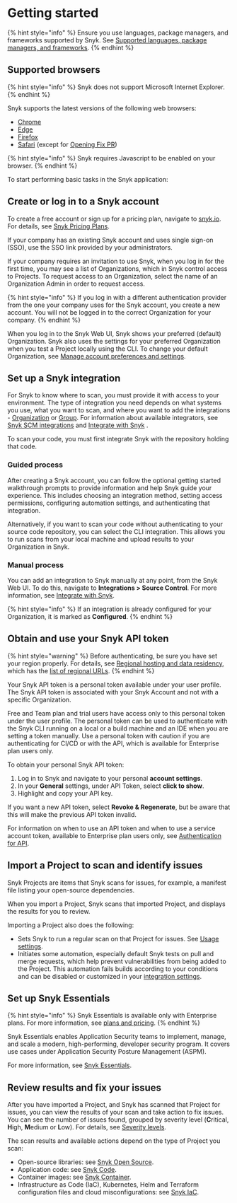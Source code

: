 # Getting started



{% hint style="info" %}
Ensure you use languages, package managers, and frameworks supported by Snyk. See [Supported languages, package managers, and frameworks](../supported-languages-package-managers-and-frameworks/).
{% endhint %}

## Supported browsers

{% hint style="info" %}
Snyk does not support Microsoft Internet Explorer.
{% endhint %}

Snyk supports the latest versions of the following web browsers:&#x20;

* [Chrome](https://www.google.com/chrome/)
* [Edge](https://www.microsoft.com/en-us/edge?form=MA13FJ)
* [Firefox](https://www.mozilla.org/en-US/firefox/new/)
* [Safari](https://www.apple.com/safari/) (except for [Opening Fix PR](../scan-with-snyk/pull-requests/snyk-pull-or-merge-requests/))

{% hint style="info" %}
Snyk requires Javascript to be enabled on your browser.
{% endhint %}

To start performing basic tasks in the Snyk application:

## **Create or log in to a Snyk account**

To create a free account or sign up for a pricing plan, navigate to [snyk.io](https://snyk.io/). For details, see [Snyk Pricing Plans](https://docs.snyk.io/implement-snyk/enterprise-implementation-guide/trial-limitations).&#x20;

If your company has an existing Snyk account and uses single sign-on (SSO), use the SSO link provided by your administrators.

If your company requires an invitation to use Snyk, when you log in for the first time, you may see a list of Organizations, which in Snyk control access to Projects. To request access to an Organization, select the name of an Organization Admin in order to request access.

{% hint style="info" %}
If you log in with a different authentication provider from the one your company uses for the Snyk account, you create a new account. You will not be logged in to the correct Organization for your company.
{% endhint %}

When you log in to the Snyk Web UI, Snyk shows your preferred (default) Organization. Snyk also uses the settings for your preferred Organization when you test a Project locally using the CLI. To change your default Organization, see [Manage account preferences and settings](snyk-web-ui.md#manage-account-preferences-and-settings).

## **Set up a Snyk integration**

For Snyk to know where to scan, you must provide it with access to your environment. The type of integration you need depends on what systems you use, what you want to scan, and where you want to add the integrations - [Organization](https://docs.snyk.io/integrate-with-snyk#integrations-for-snyk) or [Group](https://docs.snyk.io/integrate-with-snyk#integrations-for-snyk-apprisk). For information about available integrators, see [Snyk SCM integrations](https://docs.snyk.io/scm-ide-and-ci-cd-integrations/snyk-scm-integrations) and [Integrate with Snyk](https://docs.snyk.io/integrate-with-snyk) .

To scan your code, you must first integrate Snyk with the repository holding that code.

### Guided process

After creating a Snyk account, you can follow the optional getting started walkthrough prompts to provide information and help Snyk guide your experience. This includes choosing an integration method, setting access permissions, configuring automation settings, and authenticating that integration.

Alternatively, if you want to scan your code without authenticating to your source code repository, you can select the CLI integration. This allows you to run scans from your local machine and upload results to your Organization in Snyk.

### Manual process

You can add an integration to Snyk manually at any point, from the Snyk Web UI. To do this, navigate to **Integrations > Source Control**. For more information, see [Integrate with Snyk](../integrate-with-snyk/).

{% hint style="info" %}
If an integration is already configured for your Organization, it is marked as **Configured**.
{% endhint %}

## Obtain and use your Snyk API token

{% hint style="warning" %}
Before authenticating, be sure you have set your region properly. For details, see [Regional hosting and data residency](../working-with-snyk/regional-hosting-and-data-residency.md), which has the [list of regional URLs](../working-with-snyk/regional-hosting-and-data-residency.md#regional-urls).
{% endhint %}

Your Snyk API token is a personal token available under your user profile. The Snyk API token is associated with your Snyk Account and not with a specific Organization.

Free and Team plan and trial users have access only to this personal token under the user profile. The personal token can be used to authenticate with the Snyk CLI running on a local or a build machine and an IDE when you are setting a token manually. Use a personal token with caution if you are authenticating for CI/CD or with the API, which is available for Enterprise plan users only.

To obtain your personal Snyk API token:

1. Log in to Snyk and navigate to your personal **account settings**.&#x20;
2. In your **General** settings, under API Token, select **click to show**.
3. Highlight and copy your API key.

If you want a new API token, select **Revoke & Regenerate**, but be aware that this will make the previous API token invalid.

For information on when to use an API token and when to use a service account token, available to Enterprise plan users only, see [Authentication for API](../snyk-api/rest-api/authentication-for-api/).

## Import a Project to scan and identify issues

Snyk Projects are items that Snyk scans for issues, for example, a manifest file listing your open-source dependencies.

When you import a Project, Snyk scans that imported Project, and displays the results for you to review.

Importing a Project also does the following:

* Sets Snyk to run a regular scan on that Project for issues. See [Usage settings](../snyk-admin/groups-and-organizations/usage-settings.md).
* Initiates some automation, especially default Snyk tests on pull and merge requests, which help prevent vulnerabilities from being added to the Project. This automation fails builds according to your conditions and can be disabled or customized in your [integration settings](../scm-ide-and-ci-cd-integrations/snyk-scm-integrations/).

## Set up Snyk Essentials&#x20;

{% hint style="info" %}
Snyk Essentials is available only with Enterprise plans. For more information, see [plans and pricing](https://snyk.io/plans/).
{% endhint %}

Snyk Essentials enables Application Security teams to implement, manage, and scale a modern, high-performing, developer security program. It covers use cases under Application Security Posture Management (ASPM).&#x20;

For more information, see [Snyk Essentials](../scan-with-snyk/snyk-essentials.md).

## Review results and fix your issues

After you have imported a Project, and Snyk has scanned that Project for issues, you can view the results of your scan and take action to fix issues.  You can see the number of issues found, grouped by severity level (**C**ritical, **H**igh, **M**edium or **L**ow). For details, see [Severity levels](../manage-risk/prioritize-issues-for-fixing/severity-levels.md).

The scan results and available actions depend on the type of Project you scan:

* Open-source libraries: see [Snyk Open Source](../scan-with-snyk/snyk-open-source/).
* Application code: see [Snyk Code](../scan-with-snyk/snyk-code/).
* Container images: see [Snyk Container](../scan-with-snyk/snyk-container/scan-container-images.md).
* Infrastructure as Code (IaC), Kubernetes, Helm and Terraform configuration files and cloud misconfigurations: see [Snyk IaC](../scan-with-snyk/snyk-iac/).
